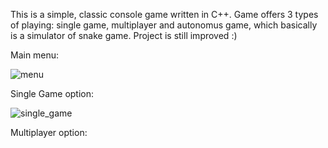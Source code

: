 This is a simple, classic console game written in C++. Game offers 3 types of playing: single game, multiplayer and autonomus game, which basically is a simulator of snake game. Project is still improved :) 

Main menu:



![menu](https://user-images.githubusercontent.com/36672426/47261458-052e3300-d4d0-11e8-8099-5c84b228f374.jpg)


Single Game option:


![single_game](https://user-images.githubusercontent.com/36672426/47261488-b3d27380-d4d0-11e8-99fd-1e8eaba7fba9.jpg)


Multiplayer option:






